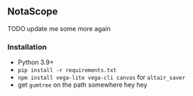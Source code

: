 ## NotaScope

TODO update me some more again

### Installation

- Python 3.9+
- `pip install -r requirements.txt`
- `npm install vega-lite vega-cli canvas` for `altair_saver`
- get `gumtree` on the path somewhere
hey
hey
